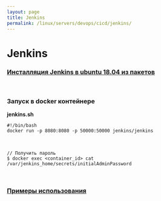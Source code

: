 ```yaml
---
layout: page
title: Jenkins
permalink: /linux/servers/devops/cicd/jenkins/
---
```


# Jenkins

### [Инсталляция Jenkins в ubuntu 18.04 из пакетов](//javadev.org/devtools/cicd/jenkins/install/ubuntu/18.04/)

<br/>

### Запуск в docker контейнере

**jenkins.sh**

```
#!/bin/bash
docker run -p 8080:8080 -p 50000:50000 jenkins/jenkins
```

<br/>

    // Получить пароль
    $ docker exec <container_id> cat /var/jenkins_home/secrets/initialAdminPassword


<br/>

### [Примеры использования](https://github.com/marley-nodejs/Learn-DevOps-CI-CD-with-Jenkins-using-Pipelines-and-Docker)